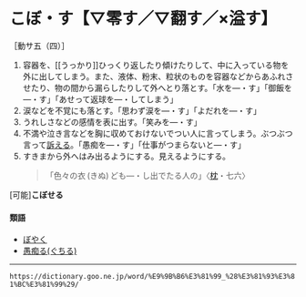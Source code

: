 # こぼ・す【▽零す／▽翻す／×溢す】

［動サ五（四）］

1.  容器を、[[うっかり]]ひっくり返したり傾けたりして、中に入っている物を外に出してしまう。また、液体、粉末、粒状のものを容器などからあふれさせたり、物の間から漏らしたりして外へとり落とす。「水を―・す」「御飯を―・す」「あせって返球を―・してしまう」
2.  涙などを不覚にも落とす。「思わず涙を―・す」「よだれを―・す」
3.  うれしさなどの感情を表に出す。「笑みを―・す」
4.  不満や泣き言などを胸に収めておけないでつい人に言ってしまう。ぶつぶつ言って[訴える](うったえる（訴える）)。「愚痴を―・す」「仕事がつまらないと―・す」
5.  すきまから外へはみ出るようにする。見えるようにする。
    >「色々の衣 (きぬ) ども―・し出でたる人の」〈[枕](https://dictionary.goo.ne.jp/word/%E6%9E%95%E8%8D%89%E5%AD%90/#jn-207654)・七六〉
        

\[可能\]**こぼせる**

#### 類語

-   [ぼやく](https://dictionary.goo.ne.jp/word/%E3%81%BC%E3%82%84%E3%81%8F/#jn-205300)
-   [愚痴る(ぐちる)](https://dictionary.goo.ne.jp/word/%E6%84%9A%E7%97%B4%E3%82%8B/#jn-62189)

---
`https://dictionary.goo.ne.jp/word/%E9%9B%B6%E3%81%99_%28%E3%81%93%E3%81%BC%E3%81%99%29/`